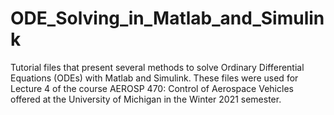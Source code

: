 # ODE_Solving_in_Matlab_and_Simulink
Tutorial files that present several methods to solve Ordinary Differential Equations (ODEs) with Matlab and Simulink. These files were used for Lecture 4 of the course AEROSP 470: Control of Aerospace Vehicles offered at the University of Michigan in the Winter 2021 semester.
